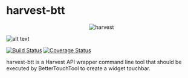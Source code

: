 
# harvest-btt

<p align="center">
  <img src="https://camo.githubusercontent.com/98857415b841d9fda80d273fb08ff86d423918c9/68747470733a2f2f7777772e676574686172766573742e636f6d2f6173736574732f70726573732f686172766573742d6c6f676f2d63617073756c652d396237343932376166316339333331396337643663343765653839643463326434343266353639343932633832383939623230336464336264656161383161342e706e67" alt="harvest"/>
</p>

![alt text](https://i.imgur.com/eKgcm4l.png)

[![Build Status](https://travis-ci.org/adamfdl/harvest-btt.svg?branch=master)](https://travis-ci.org/adamfdl/harvest-btt) [![Coverage Status](https://coveralls.io/repos/github/adamfdl/harvest-btt/badge.svg?branch=master)](https://coveralls.io/github/adamfdl/harvest-btt?branch=master)

harvest-btt is a Harvest API wrapper command line tool that should be executed by BetterTouchTool to create a widget touchbar.